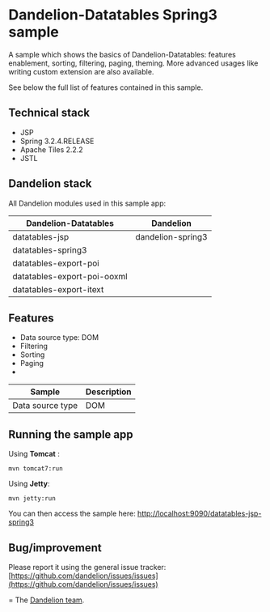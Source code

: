 Dandelion-Datatables Spring3 sample
=================================================================

A sample which shows the basics of Dandelion-Datatables: features enablement, sorting, filtering, paging, theming. More advanced usages like writing custom extension are also available.

See below the full list of features contained in this sample.

## Technical stack

 - JSP
 - Spring 3.2.4.RELEASE
 - Apache Tiles 2.2.2
 - JSTL

## Dandelion stack
All Dandelion modules used in this sample app:

<table>
   <thead>
      <tr>
         <th>Dandelion-Datatables</th>
         <th>Dandelion</th>
      </tr>
   </thead>
   <tbody>
      <tr>
         <td>datatables-jsp</td>
         <td>dandelion-spring3</td>
      </tr>
      <tr>
         <td>datatables-spring3</td>
         <td></td>
      </tr>
      <tr>
         <td>datatables-export-poi</td>
         <td></td>
      </tr>
      <tr>
         <td>datatables-export-poi-ooxml</td>
         <td></td>
      </tr>
      <tr>
         <td>datatables-export-itext</td>
         <td></td>
      </tr>
   </tbody>
</table>

## Features

 - Data source type: DOM
 - Filtering
 - Sorting
 - Paging
 -
<table>
   <thead>
      <tr>
         <th>Sample</th>
         <th>Description</th>
      </tr>
   </thead>
   <tbody>
      <tr>
         <td>Data source type</td>
         <td>DOM</td>
      </tr>
   </tbody>
</table>

## Running the sample app

Using __Tomcat__ :

    mvn tomcat7:run

Using __Jetty__:

    mvn jetty:run

You can then access the sample here: [http://localhost:9090/datatables-jsp-spring3](http://localhost:9090/datatables-jsp-spring3)

## Bug/improvement

Please report it using the general issue tracker: [https://github.com/dandelion/issues/issues](https://github.com/dandelion/issues/issues)

=
The [Dandelion team](http://dandelion.github.io/team/).